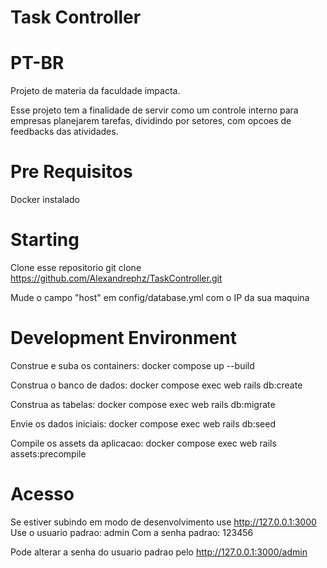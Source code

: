 # Task Controller

# PT-BR

Projeto de materia da faculdade impacta.

Esse projeto tem a finalidade de servir como um controle interno para empresas planejarem tarefas, dividindo por setores, com opcoes de feedbacks das atividades.

# Pre Requisitos
Docker instalado

# Starting
Clone esse repositorio git clone https://github.com/Alexandrephz/TaskController.git

Mude o campo "host" em  config/database.yml com o IP da sua maquina

# Development Environment

Construe e suba os containers: docker compose up --build

Construa o banco de dados: docker compose exec web rails db:create

Construa as tabelas: docker compose exec web rails db:migrate

Envie os dados iniciais: docker compose exec web rails db:seed

Compile os assets da aplicacao: docker compose exec web rails assets:precompile


# Acesso

Se estiver subindo em modo de desenvolvimento use http://127.0.0.1:3000
Use o usuario padrao: admin
Com a senha padrao: 123456

Pode alterar a senha do usuario padrao pelo http://127.0.0.1:3000/admin
